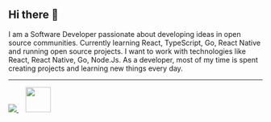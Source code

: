 ## Hi there 👋

I am a Software Developer passionate about developing ideas in open source communities. Currently learning React, TypeScript, Go, React Native and running open source projects. I want to work with technologies like React, React Native, Go, Node.Js. As a developer, most of my time is spent creating projects and learning new things every day.


<hr></hr>

<a href='https://play.google.com/store/apps/dev?id=4780021152747475031&gl=TR'> 
<img src='https://lh3.googleusercontent.com/cjsqrWQKJQp9RFO7-hJ9AfpKzbUb_Y84vXfjlP0iRHBvladwAfXih984olktDhPnFqyZ0nu9A5jvFwOEQPXzv7hr3ce3QVsLN8kQ2Ao=s0' />
</a>
⠀
<a href='https://marketplace.visualstudio.com/items?itemName=mds.mds-purple-and-black-theme' >
<img height='50px' src='https://cdn.vsassets.io/v/M204_20220530.3/_content/Header/default_icon_128.png' />
</a>
